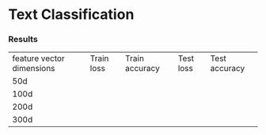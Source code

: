 # Text Classification 



### Results


<table>
  <tr>
    <td>feature vector dimensions</td>
    <td>Train loss</td>
    <td>Train accuracy</td>
    <td>Test loss</td>
    <td>Test accuracy</td>
  </tr>
  <tr>
    <td>50d</td>
    <td></td>
    <td></td>
    <td></td>
  </tr>
   <td>100d</td>
    <td></td>
    <td></td>
    <td></td>
  </tr>
     <td>200d</td>
    <td></td>
    <td></td>
    <td></td>
  </tr>
     <td>300d</td>
    <td></td>
    <td></td>
    <td></td>
  </tr>
</table>
